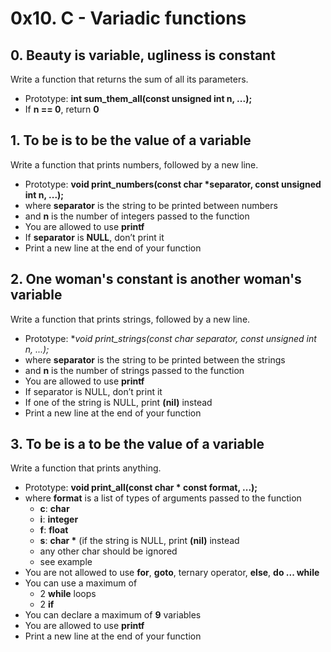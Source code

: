 # 0x10. C - Variadic functions


## 0. Beauty is variable, ugliness is constant

Write a function that returns the sum of all its parameters.

- Prototype: **int sum_them_all(const unsigned int n, ...);**
- If **n == 0**, return **0**


## 1. To be is to be the value of a variable

Write a function that prints numbers, followed by a new line.

- Prototype: **void print_numbers(const char \*separator, const unsigned int n, ...);**
- where **separator** is the string to be printed between numbers
- and **n** is the number of integers passed to the function
- You are allowed to use **printf**
- If **separator** is **NULL**, don’t print it
- Print a new line at the end of your function


## 2. One woman's constant is another woman's variable

Write a function that prints strings, followed by a new line.

- Prototype: **void print_strings(const char *separator, const unsigned int n, ...);**
- where **separator** is the string to be printed between the strings
- and **n** is the number of strings passed to the function
- You are allowed to use **printf**
- If separator is NULL, don’t print it
- If one of the string is NULL, print **(nil)** instead
- Print a new line at the end of your function


## 3. To be is a to be the value of a variable

Write a function that prints anything.

- Prototype: **void print_all(const char * const format, ...);**
- where **format** is a list of types of arguments passed to the function
	- **c**: **char**
	- **i**: **integer**
	- **f**: **float**
	- **s**: **char \*** (if the string is NULL, print **(nil)** instead
	- any other char should be ignored
	- see example
- You are not allowed to use **for**, **goto**, ternary operator, **else**, **do ... while**
- You can use a maximum of
	- 2 **while** loops
	- 2 **if**
- You can declare a maximum of **9** variables
- You are allowed to use **printf**
- Print a new line at the end of your function

